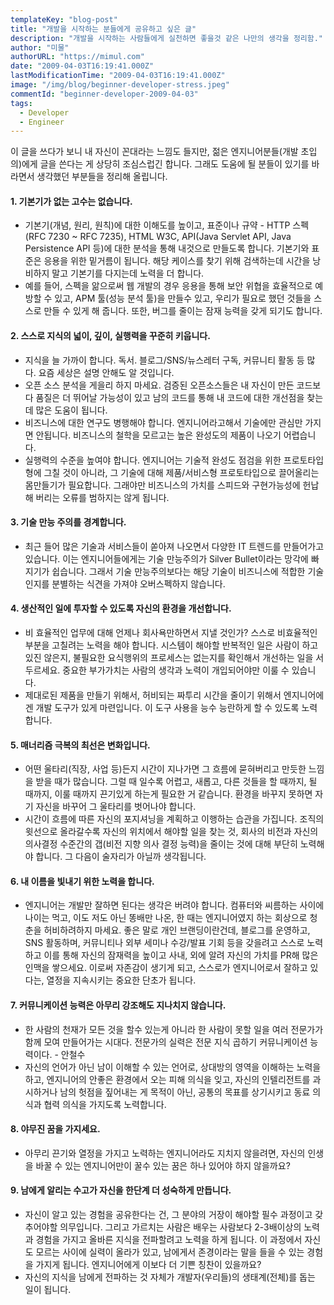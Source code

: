 ```yaml
---
templateKey: "blog-post"
title: "개발을 시작하는 분들에게 공유하고 싶은 글"
description: "개발을 시작하는 사람들에게 실천하면 좋을것 같은 나만의 생각을 정리함."
author: "미물"
authorURL: "https://mimul.com"
date: "2009-04-03T16:19:41.000Z"
lastModificationTime: "2009-04-03T16:19:41.000Z"
image: "/img/blog/beginner-developer-stress.jpeg"
commentId: "beginner-developer-2009-04-03"
tags:
  - Developer
  - Engineer
---
```


이 글을 쓰다가 보니 내 자신이 꼰대라는 느낌도 들지만, 젊은 엔지니어분들(개발 초입의)에게 글을 쓴다는 게 상당히 조심스럽긴 합니다. 그래도 도움에 될 분들이 있기를 바라면서 생각했던 부분들을 정리해 올립니다.

#### 1. 기본기가 없는 고수는 없습니다.

- 기본기(개념, 원리, 원칙)에 대한 이해도를 높이고, 표준이나 규약 - HTTP 스펙(RFC 7230 ~ RFC 7235), HTML W3C, API(Java Servlet API, Java Persistence API 등)에 대한 분석을 통해 내것으로 만들도록 합니다.  기본기와 표준은 응용을 위한 밑거름이 됩니다. 해당 케이스를 찾기 위해 검색하는데 시간을 낭비하지 말고 기본기를 다지는데 노력을 더 합니다.
- 예를 들어, 스펙을 앎으로써 웹 개발의 경우 응용을 통해 보안 위협을 효율적으로 예방할 수 있고, APM 툴(성능 분석 툴)을 만들수 있고, 우리가 필요로 했던 것들을 스스로 만들 수 있게 해 줍니다. 또한, 버그를 줄이는 잠재 능력을 갖게 되기도 합니다.

#### 2. 스스로 지식의 넓이, 깊이, 실행력을 꾸준히 키웁니다.

- 지식을 늘 가까이 합니다. 독서. 블로그/SNS/뉴스레터 구독, 커뮤니티 활동 등 많다. 요즘 세상은 설명 안해도 알 것입니다.
- 오픈 소스 분석을 게을리 하지 마세요. 검증된 오픈소스들은 내 자신이 만든 코드보다 품질은 더 뛰어날 가능성이 있고 남의 코드를 통해 내 코드에 대한 개선점을 찾는데 많은 도움이 됩니다.
- 비즈니스에 대한 연구도 병행해야 합니다. 엔지니어라고해서 기술에만 관심만 가지면 안됩니다. 비즈니스의 철학을 모르고는 높은 완성도의 제품이 나오기 어렵습니다.
- 실행력의 수준을 높여야 합니다. 엔지니어는 기술적 완성도 점검을 위한 프로토타입형에 그칠 것이 아니라, 그 기술에 대해 제품/서비스형 프로토타입으로 끌어올리는 몸만들기가 필요합니다. 그래야만 비즈니스의 가치를 스피드와 구현가능성에 헌납해 버리는 오류를 범하지는 않게 됩니다.


#### 3. 기술 만능 주의를 경계합니다.

- 최근 들어 많은 기술과 서비스들이 쏟아져 나오면서 다양한 IT 트렌드를 만들어가고 있습니다. 이는 엔지니어들에게는 기술 만능주의가 Silver Bullet이라는 망각에 빠지기가 쉽습니다. 그래서 기술 만능주의보다는 해당 기술이 비즈니스에 적합한 기술인지를 분별하는 식견을 가져야 오버스펙하지 않습니다.

#### 4. 생산적인 일에 투자할 수 있도록 자신의 환경을 개선합니다.

- 비 효율적인 업무에 대해 언제나 회사욕만하면서 지낼 것인가? 스스로 비효율적인 부분을 고칠려는 노력을 해야 합니다. 시스템이 해야할 반복적인 일은 사람이 하고 있진 않은지, 불필요한 요식행위의 프로세스는 없는지를 확인해서 개선하는 일을 서두르세요. 중요한 부가가치는 사람의 생각과 노력이 개입되어야만 이룰 수 있습니다.
- 제대로된 제품을 만들기 위해서, 허비되는 짜투리 시간을 줄이기 위해서 엔지니어에겐 개발 도구가 있게 마련입니다. 이 도구 사용을 능수 능란하게 할 수 있도록 노력합니다.

#### 5. 매너리즘 극복의 최선은 변화입니다.

- 어떤 울타리(직장, 사업 등)든지 시간이 지나가면 그 흐름에 묻혀버리고 만듯한 느낌을 받을 때가 많습니다. 그럴 때 일수록 어렵고, 새롭고, 다른 것들을 할 때까지, 될 때까지, 이룰 때까지 끈기있게 하는게 필요한 거 같습니다. 환경을 바꾸지 못하면 자기 자신을 바꾸어 그 울타리를 벗어나야 합니다.
- 시간이 흐름에 따른 자신의 포지셔닝을 계획하고 이행하는 습관을 가집니다. 조직의 윗선으로 올라갈수록 자신의 위치에서 해야할 일을 찾는 것, 회사의 비전과 자신의 의사결정 수준간의 갭(비전 지향 의사 결정 능력)을 줄이는 것에 대해 부단히 노력해야 합니다. 그 다음이 술자리가 아닐까 생각됩니다.

#### 6. 내 이름을 빛내기 위한 노력을 합니다.

- 엔지니어는 개발만 잘하면 된다는 생각은 버려야 합니다. 컴퓨터와 씨름하는 사이에 나이는 먹고, 이도 저도 아닌 똥배만 나온, 한 때는 엔지니어였지 하는 회상으로 청춘을 허비하려하지 마세요. 좋은 말로 개인 브랜딩이란건데, 블로그를 운영하고, SNS 활동하며, 커뮤니티나 외부 세미나 수강/발표 기회 등을 갖을려고 스스로 노력하고 이를 통해 자신의 잠재력을 높이고 사내, 외에 알려 자신의 가치를 PR해 많은 인맥을 쌓으세요. 이로써 자존감이 생기게 되고, 스스로가 엔지니어로서 잘하고 있다는, 열정을 지속시키는 중요한 단초가 됩니다.

#### 7. 커뮤니케이션 능력은 아무리 강조해도 지나치지 않습니다.

- 한 사람의 천재가 모든 것을 할수 있는게 아니라 한 사람이 못할 일을 여러 전문가가 함께 모여 만들어가는 시대다. 전문가의 실력은 전문 지식 곱하기 커뮤니케이션 능력이다. - 안철수
- 자신의 언어가 아닌 남이 이해할 수 있는 언어로, 상대방의 영역을 이해하는 노력을 하고, 엔지니어의 안좋은 환경에서 오는 피해 의식을 잊고, 자신의 인텔리전트를 과시하거나 남의 헛점을 짚어내는 게 목적이 아닌, 공통의 목표를 상기시키고 동료 의식과 협력 의식을 가지도록 노력합니다.


#### 8. 야무진 꿈을 가지세요.

- 아무리 끈기와 열정을 가지고 노력하는 엔지니어라도 지치지 않을려면, 자신의 인생을 바꿀 수 있는 엔지니어만이 꿀수 있는 꿈은 하나 있어야 하지 않을까요?

#### 9. 남에게 알리는 수고가 자신을 한단계 더 성숙하게 만듭니다.

- 자신이 알고 있는 경험을 공유한다는 건, 그 분야의 거장이 해야할 필수 과정이고 갖추어야할 의무입니다. 그리고 가르치는 사람은 배우는 사람보다 2-3배이상의 노력과 경험을 가지고 올바른 지식을 전파할려고 노력을 하게 됩니다. 이 과정에서 자신도 모르는 사이에 실력이 올라가 있고, 남에게서 존경이라는 말을 들을 수 있는 경험을 가지게 됩니다. 엔지니어에게 이보다 더 기쁜 칭찬이 있을까요?
- 자신의 지식을 남에게 전파하는 것 자체가 개발자(우리들)의 생태계(전체)를 돕는 일이 됩니다.
